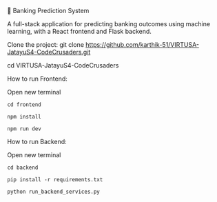 🏦 Banking Prediction System

A full-stack application for predicting banking outcomes using machine learning, with a React frontend and Flask backend.

Clone the project:
  git clone https://github.com/karthik-51/VIRTUSA-JatayuS4-CodeCrusaders.git
  
  cd VIRTUSA-JatayuS4-CodeCrusaders

How to run Frontend:

  Open new terminal
  
    cd frontend
  
    npm install
    
    npm run dev
 
How to run Backend:

  Open new terminal

    cd backend
    
    pip install -r requirements.txt 
    
    python run_backend_services.py
